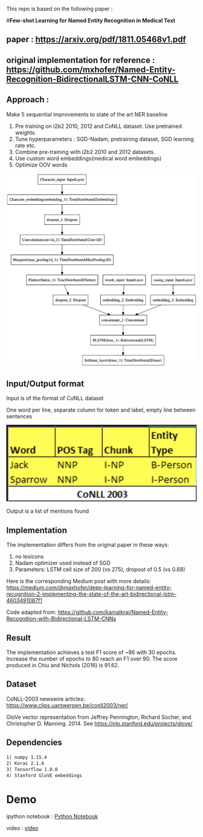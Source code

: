 This repo is based on the following paper :

#**Few-shot Learning for Named Entity Recognition in Medical Text**

paper : **https://arxiv.org/pdf/1811.05468v1.pdf**
---
original implementation for reference : **https://github.com/mxhofer/Named-Entity-Recognition-BidirectionalLSTM-CNN-CoNLL**
---

## Approach :
Make 5 sequential improvements to state of the art NER baseline

1) Pre training on i2b2 2010, 2012 and CoNLL dataset. Use pretrained weights.
2) Tune hyperparameters : SGD-Nadam, pretraining dataset, SGD learning rate etc.
3) Combine pre-training with i2b2 2010 and 2012 datasets.
4) Use custom word embeddings(medical word embeddings)
5) Optimize OOV words

![Architecture](model.png)

## Input/Output format
Input is of the format of CoNLL dataset

One word per line, separate column for token and label, empty line between sentences

![ConLL Input Format](CoNLL%20input%20format.png)

Output is a list of mentions found

## Implementation

The implementation differs from the original paper in these ways:
  1) no lexicons
  2) Nadam optimizer used instead of SGD
  3) Parameters: LSTM cell size of 200 (vs 275), dropout of 0.5 (vs 0.68)

Here is the corresponding Medium post with more details: https://medium.com/@maxhofer/deep-learning-for-named-entity-recognition-2-implementing-the-state-of-the-art-bidirectional-lstm-4603491087f1

Code adapted from: https://github.com/kamalkraj/Named-Entity-Recognition-with-Bidirectional-LSTM-CNNs

## Result 
  The implementation achieves a test F1 score of ~86 with 30 epochs. Increase the number of epochs to 80 reach an F1 over 90. The score produced in Chiu and Nichols (2016) is 91.62. 

## Dataset
  CoNLL-2003 newswire articles: https://www.clips.uantwerpen.be/conll2003/ner/

  GloVe vector representation from Jeffrey Pennington, Richard Socher, and Christopher D. Manning. 2014. See https://nlp.stanford.edu/projects/glove/

## Dependencies 
    1) numpy 1.15.4
    2) Keras 2.1.6
    3) Tensorflow 1.8.0
    4) Stanford GloVE embeddings
    
# Demo

ipython notebook : [Python Notebook](demo.ipynb)

video : [video]()
 
 
 
 
 
